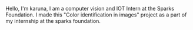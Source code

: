 Hello, I'm karuna, I am a computer vision and IOT Intern at the Sparks Foundation. I made this "Color identification in images" project as a part of my internship at the sparks foundation.
